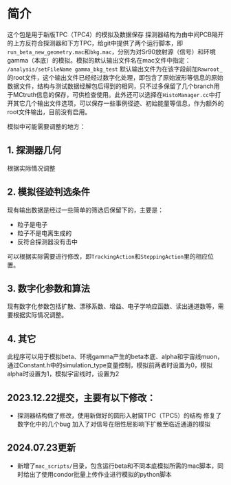 
# 简介

这个包是用于新版TPC（TPC4）的模拟及数据保存
探测器结构为由中间PCB隔开的上方反符合探测器和下方TPC，给git中提供了两个运行脚本，即`run_beta_new_geometry.mac`和`bkg.mac`，分别为对Sr90放射源（信号）和环境gamma（本底）的模拟。模拟的默认输出文件名在mac文件中指定：
`/analysis/setFileName gamma_bkg_test`
默认输出文件为在该字段前加`Rawroot_`的root文件，这个输出文件已经经过数字化处理，即包含了原始波形等信息的原始数据文件，结构与测试数据经解包后得到的相同，只不过多保留了几个branch用于MCtruth信息的保存，可供检查使用。此外还可以选择在`HistoManager.cc`中打开其它几个输出文件选项，可以保存一些事例径迹、初始能量等信息，作为额外的root文件输出，目前没有启用。

模拟中可能需要调整的地方：

## 1. 探测器几何

根据实际情况调整

## 2. 模拟径迹判选条件

现有输出数据是经过一些简单的筛选后保留下的，主要是：

- 粒子是电子
- 粒子不是电离生成的
- 反符合探测器没有击中

可以根据实际需要进行修改，即`TrackingAction`和`SteppingAction`里的相应位置。

## 3. 数字化参数和算法

现有数字化参数包括扩散、漂移系数、增益、电子学响应函数、读出通道数等，需要根据实际情况调整。

## 4. 其它

此程序可以用于模拟beta、环境gamma产生的beta本底、alpha和宇宙线muon，通过Constant.h中的simulation_type变量控制，模拟前两者时设置为0，模拟alpha时设置为1，模拟宇宙线时，设置为2

## 2023.12.22提交，主要有以下修改：
- 探测器结构做了修改，使用新做好的圆形入射窗TPC（TPC5）的结构
修复了数字化中的几个bug
加入了对信号在阻性层影响下扩散至临近通道的模拟

## 2024.07.23更新
- 新增了`mac_scripts/`目录，包含运行beta和不同本底模拟所需的mac脚本，同时给出了使用condor批量上传作业进行模拟的python脚本